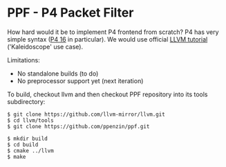 PPF - P4 Packet Filter
======================

How hard would it be to implement P4 frontend from scratch? P4 has very simple
syntax ([P4 16][p4-16] in particular). We would use official [LLVM tutorial][t]
('Kaleidoscope' use case).

Limitations:

- No standalone builds (to do)
- No preprocessor support yet (next iteration)

To build, checkout llvm and then checkout PPF repository into its tools subdirectory:

```
$ git clone https://github.com/llvm-mirror/llvm.git
$ cd llvm/tools
$ git clone https://github.com/ppenzin/ppf.git
```

```
$ mkdir build
$ cd build
$ cmake ../llvm
$ make
```

[t]: https://llvm.org/docs/tutorial/
[p4-16]: https://p4.org/p4-spec/docs/P4-16-v1.0.0-spec.html
